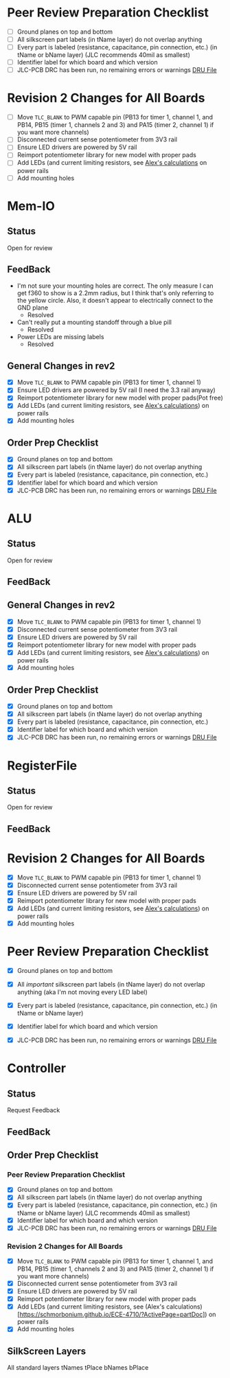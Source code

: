 # Peer Review Preparation Checklist
- [ ] Ground planes on top and bottom
- [ ] All silkscreen part labels (in tName layer) do not overlap anything
- [ ] Every part is labeled (resistance, capacitance, pin connection, etc.) (in tName or bName layer) (JLC recommends 40mil as smallest)
- [ ] Identifier label for which board and which version
- [ ] JLC-PCB DRC has been run, no remaining errors or warnings [DRU File](https://github.com/JLCPCB/jlcpcb-eagle/blob/master/design%20rules/jlcpcb-2layers.dru)

# Revision 2 Changes for All Boards
- [ ] Move `TLC_BLANK` to PWM capable pin (PB13 for timer 1, channel 1, and PB14, PB15 (timer 1, channels 2 and 3) and PA15 (timer 2, channel 1) if you want more channels)
- [ ] Disconnected current sense potentiometer from 3V3 rail
- [ ] Ensure LED drivers are powered by 5V rail
- [ ] Reimport potentiometer library for new model with proper pads
- [ ] Add LEDs (and current limiting resistors, see [Alex's calculations](https://schmorbonium.github.io/ECE-4710/?ActivePage=partDoc) on power rails
- [ ] Add mounting holes

# Mem-IO
## Status
Open for review
## FeedBack

- I'm not sure your mounting holes are correct. The only measure I can get f360 to show is a 2.2mm radius, but I think that's only referring to the yellow circle. Also, it doesn't appear to electrically connect to the GND plane
  - Resolved
- Can't really put a mounting standoff through a blue pill
  - Resolved
- Power LEDs are missing labels
  - Resolved

## General Changes in rev2
- [x] Move `TLC_BLANK` to PWM capable pin (PB13 for timer 1, channel 1)
- [x] Ensure LED drivers are powered by 5V rail (I need the 3.3 rail anyway)
- [x] Reimport potentiometer library for new model with proper pads(Pot free)
- [x] Add LEDs (and current limiting resistors, see [Alex's calculations](https://schmorbonium.github.io/ECE-4710/?ActivePage=partDoc)) on power rails
- [x] Add mounting holes

## Order Prep Checklist
- [x] Ground planes on top and bottom
- [x] All silkscreen part labels (in tName layer) do not overlap anything
- [x] Every part is labeled (resistance, capacitance, pin connection, etc.)
- [x] Identifier label for which board and which version
- [x] JLC-PCB DRC has been run, no remaining errors or warnings [DRU File](https://github.com/JLCPCB/jlcpcb-eagle/blob/master/design%20rules/jlcpcb-2layers.dru)

# ALU
## Status
Open for review
## FeedBack

## General Changes in rev2
- [x] Move `TLC_BLANK` to PWM capable pin (PB13 for timer 1, channel 1)
- [x] Disconnected current sense potentiometer from 3V3 rail
- [x] Ensure LED drivers are powered by 5V rail
- [x] Reimport potentiometer library for new model with proper pads
- [x] Add LEDs (and current limiting resistors, see [Alex's calculations](https://schmorbonium.github.io/ECE-4710/?ActivePage=partDoc)) on power rails
- [x] Add mounting holes

## Order Prep Checklist
- [x] Ground planes on top and bottom
- [x] All silkscreen part labels (in tName layer) do not overlap anything
- [x] Every part is labeled (resistance, capacitance, pin connection, etc.)
- [x] Identifier label for which board and which version
- [x] JLC-PCB DRC has been run, no remaining errors or warnings [DRU File](https://github.com/JLCPCB/jlcpcb-eagle/blob/master/design%20rules/jlcpcb-2layers.dru)

# RegisterFile
## Status
Open for review
## FeedBack

# Revision 2 Changes for All Boards
- [x] Move `TLC_BLANK` to PWM capable pin (PB13 for timer 1, channel 1)
- [x] Disconnected current sense potentiometer from 3V3 rail
- [x] Ensure LED drivers are powered by 5V rail
- [x] Reimport potentiometer library for new model with proper pads
- [x] Add LEDs (and current limiting resistors, see [Alex's calculations](https://schmorbonium.github.io/ECE-4710/?ActivePage=partDoc)) on power rails
- [x] Add mounting holes

# Peer Review Preparation Checklist
- [x] Ground planes on top and bottom
- [x] All *important* silkscreen part labels (in tName layer) do not overlap anything (aka I'm not moving every LED label)
- [x] Every part is labeled (resistance, capacitance, pin connection, etc.) (in tName or bName layer)
- [x] Identifier label for which board and which version
- [x] JLC-PCB DRC has been run, no remaining errors or warnings [DRU File](https://github.com/JLCPCB/jlcpcb-eagle/blob/master/design%20rules/jlcpcb-2layers.dru)



# Controller
## Status
Request Feedback
## FeedBack

## Order Prep Checklist
### Peer Review Preparation Checklist
- [x] Ground planes on top and bottom
- [x] All silkscreen part labels (in tName layer) do not overlap anything
- [x] Every part is labeled (resistance, capacitance, pin connection, etc.) (in tName or bName layer) (JLC recommends 40mil as smallest)
- [x] Identifier label for which board and which version
- [x] JLC-PCB DRC has been run, no remaining errors or warnings [DRU File](https://github.com/JLCPCB/jlcpcb-eagle/blob/master/design%20rules/jlcpcb-2layers.dru)

### Revision 2 Changes for All Boards
- [x] Move `TLC_BLANK` to PWM capable pin (PB13 for timer 1, channel 1, and PB14, PB15 (timer 1, channels 2 and 3) and PA15 (timer 2, channel 1) if you want more channels)
- [x] Disconnected current sense potentiometer from 3V3 rail
- [x] Ensure LED drivers are powered by 5V rail
- [x] Reimport potentiometer library for new model with proper pads
- [x] Add LEDs (and current limiting resistors, see (Alex's calculations)[https://schmorbonium.github.io/ECE-4710/?ActivePage=partDoc]) on power rails
- [x] Add mounting holes

## SilkScreen Layers

All standard layers
tNames
tPlace
bNames
bPlace
